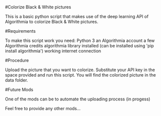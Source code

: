 #Colorize Black & White pictures 



This is a basic python script that makes use of the deep learning API of Algorithmia to colorize Black & White pictures.

#Requirements

To make this script work you need: 
Python 3
an Algorithmia account 
a few Algorithmia credits
algorithmia library installed (can be installed using 'pip install algorithmia')
working internet connection

#Procedure

Upload the picture that you want to colorize.
Substitute your API key in the space provided and run this script.
You will find the colorized picture in the data folder.

#Future Mods

One of the mods can be to automate the uploading process (in progess)



Feel free to provide any other mods...  
